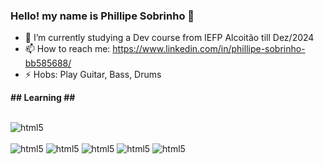 ### Hello! my name is Phillipe Sobrinho 👋


- 🔭 I’m currently studying a Dev course from IEFP Alcoitão till Dez/2024
- 📫 How to reach me: https://www.linkedin.com/in/phillipe-sobrinho-bb585688/
- ⚡ Hobs: Play Guitar, Bass, Drums

 <b>## Learning ##</b> <br>
<div style="display: inline_block"><br/>
    <img aligh="center" alt="html5" src="https://img.shields.io/badge/HTML5-E34F26?style=for-the-badge&logo=html5&logoColor=white" />
</div>
<div  style="display: inline-block"><br/>
    <img aligh="center" alt="html5" src="https://img.shields.io/badge/CSS3-1572B6?style=for-the-badge&logo=css3&logoColor=white" />
</div>
<div  style="display: inline-block"><br/>
    <img aligh="center" alt="html5" src="https://img.shields.io/badge/JavaScript-F7DF1E?style=for-the-badge&logo=javascript&logoColor=black" />
</div>
<div  style="display: inline-block"><br/>
    <img aligh="center" alt="html5" src="https://img.shields.io/badge/Python-14354C?style=for-the-badge&logo=python&logoColor=white" />
</div>
<div  style="display: inline-block"><br/>
    <img aligh="center" alt="html5" src="https://img.shields.io/badge/C%23-239120?style=for-the-badge&logo=c-sharp&logoColor=white" />
</div>
<div  style="display: inline-block"><br/>
    <img aligh="center" alt="html5" src="https://img.shields.io/badge/MySQL-005C84?style=for-the-badge&logo=mysql&logoColor=white" />
</div>
